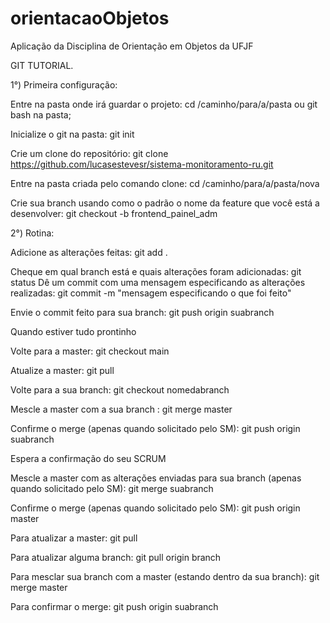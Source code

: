 # orientacaoObjetos
Aplicação da Disciplina de Orientação em Objetos da UFJF

GIT TUTORIAL.

1°) Primeira configuração:

Entre na pasta onde irá guardar o projeto: cd /caminho/para/a/pasta ou git bash na pasta;

Inicialize o git na pasta: git init

Crie um clone do repositório: git clone https://github.com/lucasestevesr/sistema-monitoramento-ru.git

Entre na pasta criada pelo comando clone: cd /caminho/para/a/pasta/nova

Crie sua branch usando como o padrão o nome da feature que você está a desenvolver: git checkout -b frontend_painel_adm

2°) Rotina:

Adicione as alterações feitas: git add .

Cheque em qual branch está e quais alterações foram adicionadas: 
git status
Dê um commit com uma mensagem especificando as alterações realizadas: git commit -m "mensagem especificando o que foi feito"

Envie o commit feito para sua branch: git push origin suabranch

Quando estiver tudo prontinho

Volte para a master: git checkout main

Atualize a master: git pull

Volte para a sua branch: git checkout nomedabranch

Mescle a master com a sua branch : git merge master

Confirme o merge (apenas quando solicitado pelo SM): git push origin suabranch

Espera a confirmação do seu SCRUM

Mescle a master com as alterações enviadas para sua branch (apenas quando solicitado pelo SM): git merge suabranch

Confirme o merge (apenas quando solicitado pelo SM): git push origin master

Para atualizar a master: git pull

Para atualizar alguma branch: git pull origin branch

Para mesclar sua branch com a master (estando dentro da sua branch): git merge master

Para confirmar o merge: git push origin suabranch